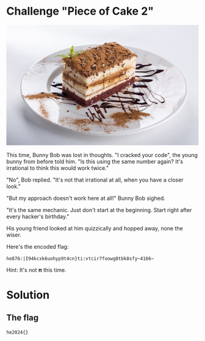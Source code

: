 # Challenge "Piece of Cake 2"
![Banner Image](banner.jpg)

This time, Bunny Bob was lost in thoughts. "I cracked your code", the young bunny from before told him. "Is this using the same number again? It's irrational to think this would work twice."

"No", Bob replied. "It's not that irrational at all, when you have a closer look."

"But my approach doesn't work here at all!" Bunny Bob sighed.

"It's the same mechanic. Just don't start at the beginning. Start right after every hacker's birthday."

His young friend looked at him quizzically and hopped away, none the wiser.

Here's the encoded flag:

    he876:|I94kcxk6uohyp9t4cn}ti:vtcir7foowg8tbk8sfy~4166~

Hint: It's not 𝛑 this time.


# Solution


## The flag
    he2024{}
